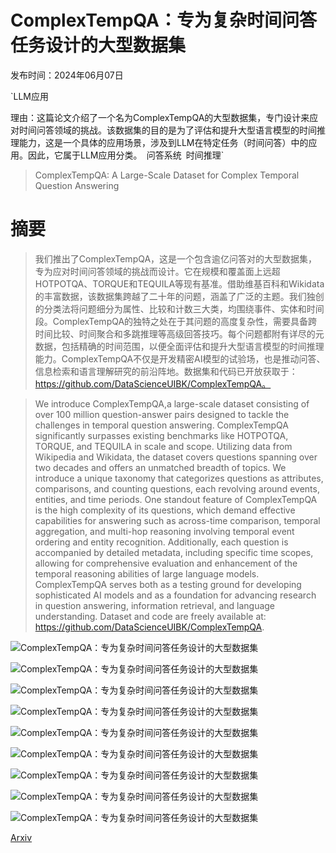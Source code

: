# ComplexTempQA：专为复杂时间问答任务设计的大型数据集

发布时间：2024年06月07日

`LLM应用

理由：这篇论文介绍了一个名为ComplexTempQA的大型数据集，专门设计来应对时间问答领域的挑战。该数据集的目的是为了评估和提升大型语言模型的时间推理能力，这是一个具体的应用场景，涉及到LLM在特定任务（时间问答）中的应用。因此，它属于LLM应用分类。` `问答系统` `时间推理`

> ComplexTempQA: A Large-Scale Dataset for Complex Temporal Question Answering

# 摘要

> 我们推出了ComplexTempQA，这是一个包含逾亿问答对的大型数据集，专为应对时间问答领域的挑战而设计。它在规模和覆盖面上远超HOTPOTQA、TORQUE和TEQUILA等现有基准。借助维基百科和Wikidata的丰富数据，该数据集跨越了二十年的问题，涵盖了广泛的主题。我们独创的分类法将问题细分为属性、比较和计数三大类，均围绕事件、实体和时间段。ComplexTempQA的独特之处在于其问题的高度复杂性，需要具备跨时间比较、时间聚合和多跳推理等高级回答技巧。每个问题都附有详尽的元数据，包括精确的时间范围，以便全面评估和提升大型语言模型的时间推理能力。ComplexTempQA不仅是开发精密AI模型的试验场，也是推动问答、信息检索和语言理解研究的前沿阵地。数据集和代码已开放获取于：https://github.com/DataScienceUIBK/ComplexTempQA。

> We introduce ComplexTempQA,a large-scale dataset consisting of over 100 million question-answer pairs designed to tackle the challenges in temporal question answering. ComplexTempQA significantly surpasses existing benchmarks like HOTPOTQA, TORQUE, and TEQUILA in scale and scope. Utilizing data from Wikipedia and Wikidata, the dataset covers questions spanning over two decades and offers an unmatched breadth of topics. We introduce a unique taxonomy that categorizes questions as attributes, comparisons, and counting questions, each revolving around events, entities, and time periods. One standout feature of ComplexTempQA is the high complexity of its questions, which demand effective capabilities for answering such as across-time comparison, temporal aggregation, and multi-hop reasoning involving temporal event ordering and entity recognition. Additionally, each question is accompanied by detailed metadata, including specific time scopes, allowing for comprehensive evaluation and enhancement of the temporal reasoning abilities of large language models. ComplexTempQA serves both as a testing ground for developing sophisticated AI models and as a foundation for advancing research in question answering, information retrieval, and language understanding. Dataset and code are freely available at: https://github.com/DataScienceUIBK/ComplexTempQA.

![ComplexTempQA：专为复杂时间问答任务设计的大型数据集](../../../paper_images/2406.04866/x1.png)

![ComplexTempQA：专为复杂时间问答任务设计的大型数据集](../../../paper_images/2406.04866/x2.png)

![ComplexTempQA：专为复杂时间问答任务设计的大型数据集](../../../paper_images/2406.04866/x3.png)

![ComplexTempQA：专为复杂时间问答任务设计的大型数据集](../../../paper_images/2406.04866/RAF.png)

![ComplexTempQA：专为复杂时间问答任务设计的大型数据集](../../../paper_images/2406.04866/x4.png)

![ComplexTempQA：专为复杂时间问答任务设计的大型数据集](../../../paper_images/2406.04866/x5.png)

![ComplexTempQA：专为复杂时间问答任务设计的大型数据集](../../../paper_images/2406.04866/x6.png)

![ComplexTempQA：专为复杂时间问答任务设计的大型数据集](../../../paper_images/2406.04866/x7.png)

![ComplexTempQA：专为复杂时间问答任务设计的大型数据集](../../../paper_images/2406.04866/x8.png)

[Arxiv](https://arxiv.org/abs/2406.04866)